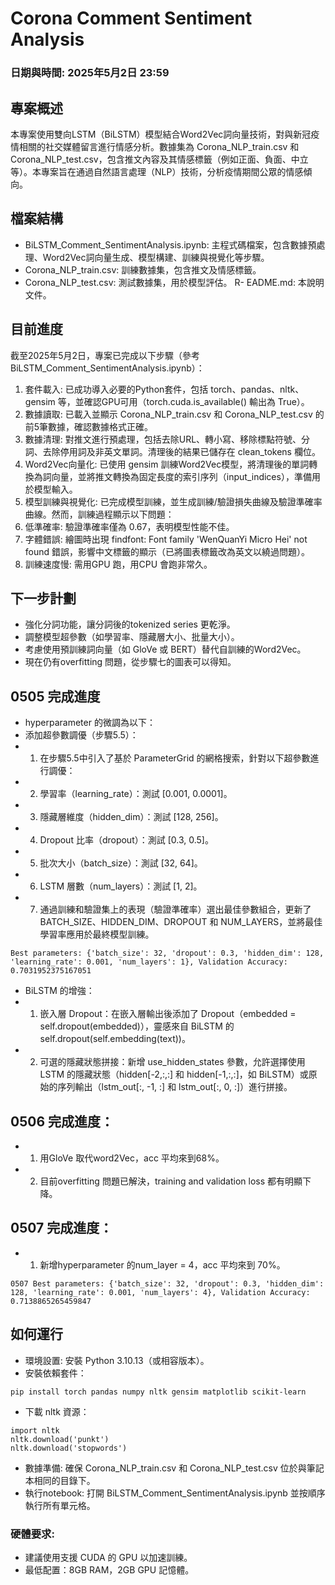 # Corona Comment Sentiment Analysis
### 日期與時間: 2025年5月2日 23:59

## 專案概述
本專案使用雙向LSTM（BiLSTM）模型結合Word2Vec詞向量技術，對與新冠疫情相關的社交媒體留言進行情感分析。數據集為 Corona_NLP_train.csv 和 Corona_NLP_test.csv，包含推文內容及其情感標籤（例如正面、負面、中立等）。本專案旨在通過自然語言處理（NLP）技術，分析疫情期間公眾的情感傾向。

## 檔案結構
- BiLSTM_Comment_SentimentAnalysis.ipynb: 主程式碼檔案，包含數據預處理、Word2Vec詞向量生成、模型構建、訓練與視覺化等步驟。
- Corona_NLP_train.csv: 訓練數據集，包含推文及情感標籤。
- Corona_NLP_test.csv: 測試數據集，用於模型評估。
R- EADME.md: 本說明文件。

## 目前進度
截至2025年5月2日，專案已完成以下步驟（參考 BiLSTM_Comment_SentimentAnalysis.ipynb）：
1. 套件載入: 已成功導入必要的Python套件，包括 torch、pandas、nltk、gensim 等，並確認GPU可用（torch.cuda.is_available() 輸出為 True）。
2. 數據讀取: 已載入並顯示 Corona_NLP_train.csv 和 Corona_NLP_test.csv 的前5筆數據，確認數據格式正確。
3. 數據清理: 對推文進行預處理，包括去除URL、轉小寫、移除標點符號、分詞、去除停用詞及非英文單詞。清理後的結果已儲存在 clean_tokens 欄位。
4. Word2Vec向量化: 已使用 gensim 訓練Word2Vec模型，將清理後的單詞轉換為詞向量，並將推文轉換為固定長度的索引序列（input_indices），準備用於模型輸入。
5. 模型訓練與視覺化: 已完成模型訓練，並生成訓練/驗證損失曲線及驗證準確率曲線。然而，訓練過程顯示以下問題：
6. 低準確率: 驗證準確率僅為 0.67，表明模型性能不佳。
8. 字體錯誤: 繪圖時出現 findfont: Font family 'WenQuanYi Micro Hei' not found 錯誤，影響中文標籤的顯示（已將圖表標籤改為英文以繞過問題）。
9. 訓練速度慢: 需用GPU 跑，用CPU 會跑非常久。

## 下一步計劃
- 強化分詞功能，讓分詞後的tokenized series 更乾淨。
- 調整模型超參數（如學習率、隱藏層大小、批量大小）。
- 考慮使用預訓練詞向量（如 GloVe 或 BERT）替代自訓練的Word2Vec。
- 現在仍有overfitting 問題，從步驟七的圖表可以得知。

## 0505 完成進度
- hyperparameter 的微調為以下：
- 添加超參數調優（步驟5.5）：
- 1. 在步驟5.5中引入了基於 ParameterGrid 的網格搜索，針對以下超參數進行調優：
- 2. 學習率（learning_rate）：測試 [0.001, 0.0001]。
- 3. 隱藏層維度（hidden_dim）：測試 [128, 256]。
- 4. Dropout 比率（dropout）：測試 [0.3, 0.5]。
- 5. 批次大小（batch_size）：測試 [32, 64]。
- 6. LSTM 層數（num_layers）：測試 [1, 2]。
- 7. 通過訓練和驗證集上的表現（驗證準確率）選出最佳參數組合，更新了 BATCH_SIZE、HIDDEN_DIM、DROPOUT 和 NUM_LAYERS，並將最佳學習率應用於最終模型訓練。
```
Best parameters: {'batch_size': 32, 'dropout': 0.3, 'hidden_dim': 128, 'learning_rate': 0.001, 'num_layers': 1}, Validation Accuracy: 0.7031952375167051
```
- BiLSTM 的增強：
- 1. 嵌入層 Dropout：在嵌入層輸出後添加了 Dropout（embedded = self.dropout(embedded)），靈感來自 BiLSTM 的 self.dropout(self.embedding(text))。
- 2. 可選的隱藏狀態拼接：新增 use_hidden_states 參數，允許選擇使用 LSTM 的隱藏狀態（hidden[-2,:,:] 和 hidden[-1,:,:]，如 BiLSTM）或原始的序列輸出（lstm_out[:, -1, :] 和 lstm_out[:, 0, :]）進行拼接。
 
## 0506 完成進度：
- 1. 用GloVe 取代word2Vec，acc 平均來到68%。
- 2. 目前overfitting 問題已解決，training and validation loss 都有明顯下降。

## 0507 完成進度：
- 1. 新增hyperparameter 的num_layer = 4，acc 平均來到 70%。
```
0507 Best parameters: {'batch_size': 32, 'dropout': 0.3, 'hidden_dim': 128, 'learning_rate': 0.001, 'num_layers': 4}, Validation Accuracy: 0.7138865265459847
```

## 如何運行
- 環境設置: 安裝 Python 3.10.13（或相容版本）。
- 安裝依賴套件：
```
pip install torch pandas numpy nltk gensim matplotlib scikit-learn
```
- 下載 nltk 資源：
```
import nltk
nltk.download('punkt')
nltk.download('stopwords')
```
- 數據準備: 確保 Corona_NLP_train.csv 和 Corona_NLP_test.csv 位於與筆記本相同的目錄下。
- 執行notebook: 打開 BiLSTM_Comment_SentimentAnalysis.ipynb 並按順序執行所有單元格。

### 硬體要求: 
- 建議使用支援 CUDA 的 GPU 以加速訓練。
- 最低配置：8GB RAM，2GB GPU 記憶體。
